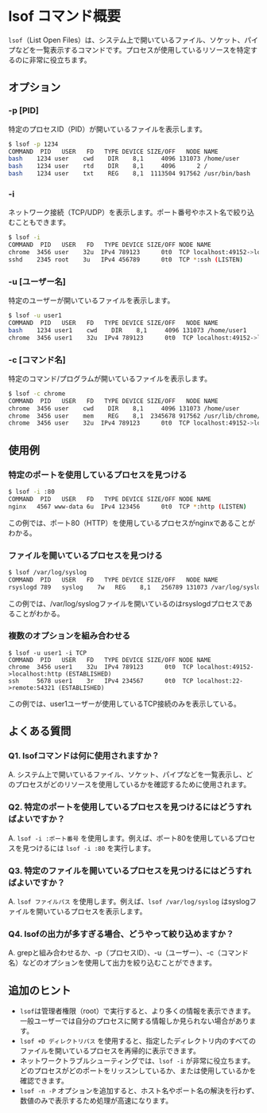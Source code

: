 # lsof コマンド概要

`lsof`（List Open Files）は、システム上で開いているファイル、ソケット、パイプなどを一覧表示するコマンドです。プロセスが使用しているリソースを特定するのに非常に役立ちます。

## オプション

### **-p [PID]**

特定のプロセスID（PID）が開いているファイルを表示します。

```bash
$ lsof -p 1234
COMMAND  PID   USER   FD   TYPE DEVICE SIZE/OFF   NODE NAME
bash    1234 user    cwd    DIR    8,1     4096 131073 /home/user
bash    1234 user    rtd    DIR    8,1     4096      2 /
bash    1234 user    txt    REG    8,1  1113504 917562 /usr/bin/bash
```

### **-i**

ネットワーク接続（TCP/UDP）を表示します。ポート番号やホスト名で絞り込むこともできます。

```bash
$ lsof -i
COMMAND  PID   USER   FD   TYPE DEVICE SIZE/OFF NODE NAME
chrome  3456 user    32u  IPv4 789123      0t0  TCP localhost:49152->localhost:http (ESTABLISHED)
sshd    2345 root    3u   IPv4 456789      0t0  TCP *:ssh (LISTEN)
```

### **-u [ユーザー名]**

特定のユーザーが開いているファイルを表示します。

```bash
$ lsof -u user1
COMMAND  PID   USER   FD   TYPE DEVICE SIZE/OFF   NODE NAME
bash    1234 user1    cwd    DIR    8,1     4096 131073 /home/user1
chrome  3456 user1    32u  IPv4 789123      0t0  TCP localhost:49152->localhost:http
```

### **-c [コマンド名]**

特定のコマンド/プログラムが開いているファイルを表示します。

```bash
$ lsof -c chrome
COMMAND  PID   USER   FD   TYPE DEVICE SIZE/OFF   NODE NAME
chrome  3456 user    cwd    DIR    8,1     4096 131073 /home/user
chrome  3456 user    mem    REG    8,1  2345678 917562 /usr/lib/chrome/lib.so
chrome  3456 user    32u  IPv4 789123      0t0  TCP localhost:49152->localhost:http
```

## 使用例

### 特定のポートを使用しているプロセスを見つける

```bash
$ lsof -i :80
COMMAND  PID   USER   FD   TYPE DEVICE SIZE/OFF NODE NAME
nginx   4567 www-data 6u  IPv4 123456      0t0  TCP *:http (LISTEN)
```
この例では、ポート80（HTTP）を使用しているプロセスがnginxであることがわかる。

### ファイルを開いているプロセスを見つける

```bash
$ lsof /var/log/syslog
COMMAND  PID   USER   FD   TYPE DEVICE SIZE/OFF   NODE NAME
rsyslogd 789   syslog    7w   REG    8,1   256789 131073 /var/log/syslog
```
この例では、/var/log/syslogファイルを開いているのはrsyslogdプロセスであることがわかる。

### 複数のオプションを組み合わせる

```console
$ lsof -u user1 -i TCP
COMMAND  PID   USER   FD   TYPE DEVICE SIZE/OFF NODE NAME
chrome  3456 user1    32u  IPv4 789123      0t0  TCP localhost:49152->localhost:http (ESTABLISHED)
ssh     5678 user1    3r   IPv4 234567      0t0  TCP localhost:22->remote:54321 (ESTABLISHED)
```
この例では、user1ユーザーが使用しているTCP接続のみを表示している。

## よくある質問

### Q1. lsofコマンドは何に使用されますか？
A. システム上で開いているファイル、ソケット、パイプなどを一覧表示し、どのプロセスがどのリソースを使用しているかを確認するために使用されます。

### Q2. 特定のポートを使用しているプロセスを見つけるにはどうすればよいですか？
A. `lsof -i :ポート番号` を使用します。例えば、ポート80を使用しているプロセスを見つけるには `lsof -i :80` を実行します。

### Q3. 特定のファイルを開いているプロセスを見つけるにはどうすればよいですか？
A. `lsof ファイルパス` を使用します。例えば、`lsof /var/log/syslog` はsyslogファイルを開いているプロセスを表示します。

### Q4. lsofの出力が多すぎる場合、どうやって絞り込めますか？
A. grepと組み合わせるか、-p（プロセスID）、-u（ユーザー）、-c（コマンド名）などのオプションを使用して出力を絞り込むことができます。

## 追加のヒント

- `lsof`は管理者権限（root）で実行すると、より多くの情報を表示できます。一般ユーザーでは自分のプロセスに関する情報しか見られない場合があります。
- `lsof +D ディレクトリパス` を使用すると、指定したディレクトリ内のすべてのファイルを開いているプロセスを再帰的に表示できます。
- ネットワークトラブルシューティングでは、`lsof -i` が非常に役立ちます。どのプロセスがどのポートをリッスンしているか、または使用しているかを確認できます。
- `lsof -n -P` オプションを追加すると、ホスト名やポート名の解決を行わず、数値のみで表示するため処理が高速になります。